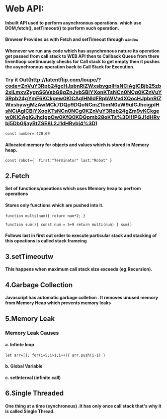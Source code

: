 
# Web API:
 ####  Inbuilt  API used to perform asynchronous operations. which use DOM,fetch(), setTimeout() to perform such operation. 
 #### Browser Provides us with Fetch and setTimeout through `window` 

 #### Whenever we run any code which has asynchronous nature its operation get passed from call stack to WEB API then to Callback Queue from there Eventloop continuously checks  for Call stack to get empty then it pushes the asynchronous operation back to Call Stack for Execution.

### Try it Out(http://latentflip.com/loupe/?code=ZnVuY3Rpb24gcHJpbnRIZWxsbygpIHsNCiAgICBjb25zb2xlLmxvZygnSGVsbG8gZnJvbSBiYXonKTsNCn0NCg0KZnVuY3Rpb24gYmF6KCkgew0KICAgIHNldFRpbWVvdXQocHJpbnRIZWxsbywgMzAwMCk7DQp9DQoNCmZ1bmN0aW9uIGJhcigpIHsNCiAgICBiYXooKTsNCn0NCg0KZnVuY3Rpb24gZm9vKCkgew0KICAgIGJhcigpOw0KfQ0KDQpmb28oKTs%3D!!!PGJ1dHRvbj5DbGljayBtZSE8L2J1dHRvbj4%3D)
`const number= 420.69`  

 ####  Allocated memory for objects and values which is stored in Memory heap.
`const robot={ 
 first:"Terminator"
 last:"Robot"
}
`


## 2.Fetch

 ####  Set of functions/opeations which uses Memory heap to perfrom operations
 ####  Stores only functions which are pushed into it.

` function multi(num){
return num*2;
} `

`function sum(){
const num = 5+9
return multi(num)
}
sum() `
 ####  Follows last in first out order to execute particular stack and stacking of this opeations is called stack frameing


## 3.setTimeoutw

 ####  This happens when maximum call stack size exceeds (eg:Recursion).


## 4.Garbage Collection

 ####  Javascript has automatic garbage colletion . It removes unused memory from Memory Heap which prevents memory leaks
 
  
## 5.Memory Leak

### Memory Leak Causes

 #### a. Infinte loop
 `let arr=[];
for(i=5;i>1;i++){
arr.push(i-1)
}`
 
 #### b. Global Variable
 
 #### c. setInterval (infinite call)
 
 
 ## 6.Single Threaded

 #### One thing at a time (synchronous) .It has only once call stack that's why it is called Single Thread. 
